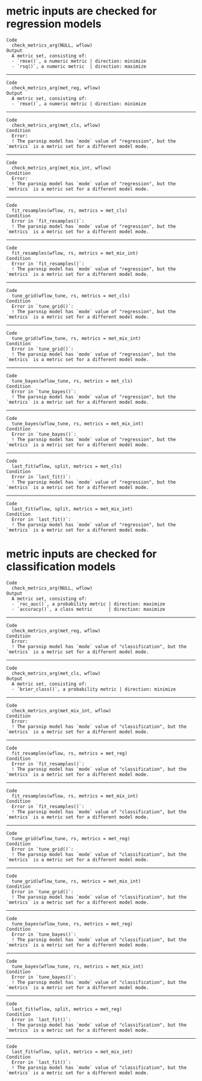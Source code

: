 # metric inputs are checked for regression models

    Code
      check_metrics_arg(NULL, wflow)
    Output
      A metric set, consisting of:
      - `rmse()`, a numeric metric | direction: minimize
      - `rsq()`, a numeric metric  | direction: maximize

---

    Code
      check_metrics_arg(met_reg, wflow)
    Output
      A metric set, consisting of:
      - `rmse()`, a numeric metric | direction: minimize

---

    Code
      check_metrics_arg(met_cls, wflow)
    Condition
      Error:
      ! The parsnip model has `mode` value of "regression", but the `metrics` is a metric set for a different model mode.

---

    Code
      check_metrics_arg(met_mix_int, wflow)
    Condition
      Error:
      ! The parsnip model has `mode` value of "regression", but the `metrics` is a metric set for a different model mode.

---

    Code
      fit_resamples(wflow, rs, metrics = met_cls)
    Condition
      Error in `fit_resamples()`:
      ! The parsnip model has `mode` value of "regression", but the `metrics` is a metric set for a different model mode.

---

    Code
      fit_resamples(wflow, rs, metrics = met_mix_int)
    Condition
      Error in `fit_resamples()`:
      ! The parsnip model has `mode` value of "regression", but the `metrics` is a metric set for a different model mode.

---

    Code
      tune_grid(wflow_tune, rs, metrics = met_cls)
    Condition
      Error in `tune_grid()`:
      ! The parsnip model has `mode` value of "regression", but the `metrics` is a metric set for a different model mode.

---

    Code
      tune_grid(wflow_tune, rs, metrics = met_mix_int)
    Condition
      Error in `tune_grid()`:
      ! The parsnip model has `mode` value of "regression", but the `metrics` is a metric set for a different model mode.

---

    Code
      tune_bayes(wflow_tune, rs, metrics = met_cls)
    Condition
      Error in `tune_bayes()`:
      ! The parsnip model has `mode` value of "regression", but the `metrics` is a metric set for a different model mode.

---

    Code
      tune_bayes(wflow_tune, rs, metrics = met_mix_int)
    Condition
      Error in `tune_bayes()`:
      ! The parsnip model has `mode` value of "regression", but the `metrics` is a metric set for a different model mode.

---

    Code
      last_fit(wflow, split, metrics = met_cls)
    Condition
      Error in `last_fit()`:
      ! The parsnip model has `mode` value of "regression", but the `metrics` is a metric set for a different model mode.

---

    Code
      last_fit(wflow, split, metrics = met_mix_int)
    Condition
      Error in `last_fit()`:
      ! The parsnip model has `mode` value of "regression", but the `metrics` is a metric set for a different model mode.

# metric inputs are checked for classification models

    Code
      check_metrics_arg(NULL, wflow)
    Output
      A metric set, consisting of:
      - `roc_auc()`, a probability metric | direction: maximize
      - `accuracy()`, a class metric      | direction: maximize

---

    Code
      check_metrics_arg(met_reg, wflow)
    Condition
      Error:
      ! The parsnip model has `mode` value of "classification", but the `metrics` is a metric set for a different model mode.

---

    Code
      check_metrics_arg(met_cls, wflow)
    Output
      A metric set, consisting of:
      - `brier_class()`, a probability metric | direction: minimize

---

    Code
      check_metrics_arg(met_mix_int, wflow)
    Condition
      Error:
      ! The parsnip model has `mode` value of "classification", but the `metrics` is a metric set for a different model mode.

---

    Code
      fit_resamples(wflow, rs, metrics = met_reg)
    Condition
      Error in `fit_resamples()`:
      ! The parsnip model has `mode` value of "classification", but the `metrics` is a metric set for a different model mode.

---

    Code
      fit_resamples(wflow, rs, metrics = met_mix_int)
    Condition
      Error in `fit_resamples()`:
      ! The parsnip model has `mode` value of "classification", but the `metrics` is a metric set for a different model mode.

---

    Code
      tune_grid(wflow_tune, rs, metrics = met_reg)
    Condition
      Error in `tune_grid()`:
      ! The parsnip model has `mode` value of "classification", but the `metrics` is a metric set for a different model mode.

---

    Code
      tune_grid(wflow_tune, rs, metrics = met_mix_int)
    Condition
      Error in `tune_grid()`:
      ! The parsnip model has `mode` value of "classification", but the `metrics` is a metric set for a different model mode.

---

    Code
      tune_bayes(wflow_tune, rs, metrics = met_reg)
    Condition
      Error in `tune_bayes()`:
      ! The parsnip model has `mode` value of "classification", but the `metrics` is a metric set for a different model mode.

---

    Code
      tune_bayes(wflow_tune, rs, metrics = met_mix_int)
    Condition
      Error in `tune_bayes()`:
      ! The parsnip model has `mode` value of "classification", but the `metrics` is a metric set for a different model mode.

---

    Code
      last_fit(wflow, split, metrics = met_reg)
    Condition
      Error in `last_fit()`:
      ! The parsnip model has `mode` value of "classification", but the `metrics` is a metric set for a different model mode.

---

    Code
      last_fit(wflow, split, metrics = met_mix_int)
    Condition
      Error in `last_fit()`:
      ! The parsnip model has `mode` value of "classification", but the `metrics` is a metric set for a different model mode.

